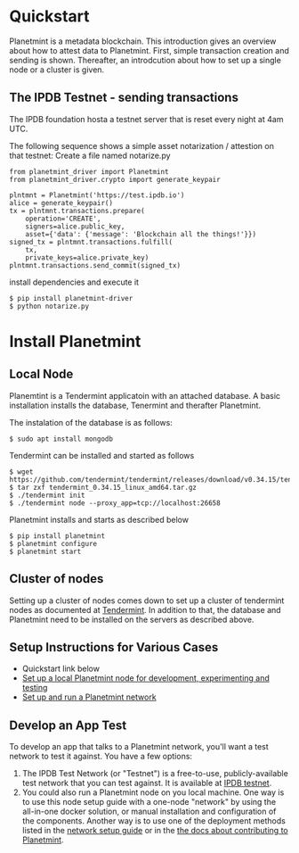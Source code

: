 <!---
Copyright © 2020 Interplanetary Database Association e.V.,
Planetmint and IPDB software contributors.
SPDX-License-Identifier: (Apache-2.0 AND CC-BY-4.0)
Code is Apache-2.0 and docs are CC-BY-4.0
--->



# Quickstart 
Planetmint is a metadata blockchain. This introduction gives an overview about how to attest data to Planetmint. First, simple transaction creation and sending is shown. Thereafter, an introdcution about how to set up a single node or a cluster is given. 



## The IPDB Testnet - sending transactions
The IPDB foundation hosta a testnet server that is reset every night at 4am UTC.

The following sequence shows a simple asset notarization / attestion on that testnet:
Create a file named notarize.py

```
from planetmint_driver import Planetmint
from planetmint_driver.crypto import generate_keypair

plntmnt = Planetmint('https://test.ipdb.io')
alice = generate_keypair()
tx = plntmnt.transactions.prepare(
    operation='CREATE',
    signers=alice.public_key,
    asset={'data': {'message': 'Blockchain all the things!'}})
signed_tx = plntmnt.transactions.fulfill(
    tx,
    private_keys=alice.private_key)
plntmnt.transactions.send_commit(signed_tx)
```

install dependencies and execute it

```
$ pip install planetmint-driver
$ python notarize.py
```
# Install Planetmint
## Local Node
Planemtint is a Tendermint applicatoin with an attached database.
A basic installation installs the database, Tenermint and therafter Planetmint.

The instalation of the database is as follows:
```
$ sudo apt install mongodb
```
Tendermint can be installed and started as follows
```
$ wget https://github.com/tendermint/tendermint/releases/download/v0.34.15/tendermint_0.34.15_linux_amd64.tar.gz
$ tar zxf tendermint_0.34.15_linux_amd64.tar.gz
$ ./tendermint init
$ ./tendermint node --proxy_app=tcp://localhost:26658
```
Planetmint installs and starts as described below
```
$ pip install planetmint
$ planetmint configure
$ planetmint start
```

## Cluster of nodes
Setting up a cluster of nodes comes down to set up a cluster of tendermint nodes as documented at [Tendermint](https://docs.tendermint.com/v0.35/introduction/quick-start.html#cluster-of-nodes). In addition to that, the database and Planetmint need to be installed on the servers as described above. 

## Setup Instructions for Various Cases

- Quickstart link below
- [Set up a local Planetmint node for development, experimenting and testing](node-setup/index)
- [Set up and run a Planetmint network](network-setup/index)

## Develop an App Test 

To develop an app that talks to a Planetmint network, you'll want a test network to test it against. You have a few options:

1. The IPDB Test Network (or "Testnet") is a free-to-use, publicly-available test network that you can test against. It is available at [IPDB testnet](https://test.ipdb.io/).
1. You could also run a Planetmint node on you local machine. One way is to use this node setup guide with a one-node "network" by using the all-in-one docker solution, or manual installation and configuration of the components. Another way is to use one of the deployment methods listed in the [network setup guide](network-setup/index) or in the [the docs about contributing to Planetmint](../contributing/index).
